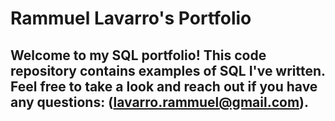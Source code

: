 # Rammuel Lavarro's Portfolio
## Welcome to my SQL portfolio! This code repository contains examples of SQL I've written. Feel free to take a look and reach out if you have any questions: (lavarro.rammuel@gmail.com).
